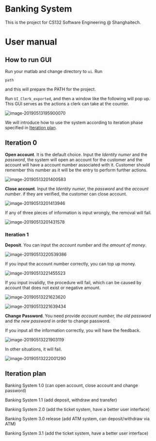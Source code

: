 # Banking System 

This is the project for CS132 Software Engineering @ Shanghaitech.



# User manual

## How to run GUI

Run your matlab and change directory to `ui`. Run

```
path
```

and this will prepare the PATH for the project.

Run `UI_Clerk_exported`, and then a window like the following will pop up. This GUI serves as the actions a clerk can take at the counter.

![image-20190513195900070](assets/image-20190513195900070.png)

We will introduce how to use the system according to iteration phase specified in [Iteration plan](#iteration-plan).

## Iteration 0

**Open account**. It is the default choice. Input the *Identity numer* and the *password*, the system will open an account for the customer and the account will have a account number associated with it. Customer should remember this number as it will be the entry to perform further actions.

![image-20190513201400583](assets/image-20190513201400583.png)

**Close account**. Input the *Identity numer*, the *password* and the *account number*. if they are verified, the customer can close account.

![image-20190513201413946](assets/image-20190513201413946.png)

If any of three pieces of information is input wrongly, the removal will fail.

![image-20190513201431578](assets/image-20190513201431578.png)



### Iteration 1

**Deposit**. You can input the *account number* and *the amount of money*.

![image-20190513220539386](assets/image-20190513220539386.png)

If you input the account number correctly, you can top up money.

![image-20190513221455523](assets/image-20190513221455523.png)

If you input invalidly, the procedure will fail, which can be caused by account that does not exist or negative amount.

![image-20190513221623620](assets/image-20190513221623620.png)

![image-20190513221639434](assets/image-20190513221639434.png)

**Change Password**. You need provide *account number, the old password* and *the new password* in order to change password.

If you input all the information correctly, you will have the feedback.

![image-20190513221903119](assets/image-20190513221903119.png)

In other situations, it will fail.

![image-20190513222001290](assets/image-20190513222001290.png)





## Iteration plan

Banking System 1.0 (can open account, close account and change password)

Banking System 1.1 (add deposit, withdraw and transfer)

Banking System 2.0 (add the ticket system, have a better user interface)

Banking System 3.0 release (add ATM system, can deposit/withdraw via ATM)


Banking System 3.1 (add the ticket system, have a better user interface)